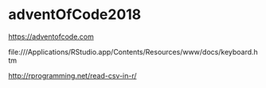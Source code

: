 # adventOfCode2018
https://adventofcode.com

file:///Applications/RStudio.app/Contents/Resources/www/docs/keyboard.htm

http://rprogramming.net/read-csv-in-r/